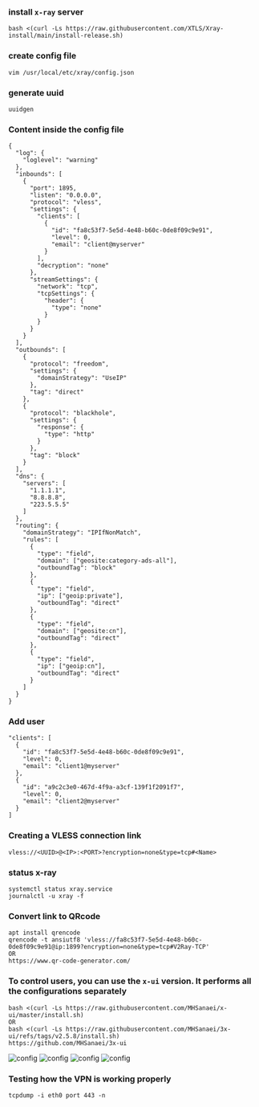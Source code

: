 ### install `x-ray` server
```
bash <(curl -Ls https://raw.githubusercontent.com/XTLS/Xray-install/main/install-release.sh)
```
### create config file
```
vim /usr/local/etc/xray/config.json
```
### generate uuid
```
uuidgen
```
### Content inside the config file
```
{
  "log": {
    "loglevel": "warning"
  },
  "inbounds": [
    {
      "port": 1895,
      "listen": "0.0.0.0",
      "protocol": "vless",
      "settings": {
        "clients": [
          {
            "id": "fa8c53f7-5e5d-4e48-b60c-0de8f09c9e91",
            "level": 0,
            "email": "client@myserver"
          }
        ],
        "decryption": "none"
      },
      "streamSettings": {
        "network": "tcp",
        "tcpSettings": {
          "header": {
            "type": "none"
          }
        }
      }
    }
  ],
  "outbounds": [
    {
      "protocol": "freedom",
      "settings": {
        "domainStrategy": "UseIP"
      },
      "tag": "direct"
    },
    {
      "protocol": "blackhole",
      "settings": {
        "response": {
          "type": "http"
        }
      },
      "tag": "block"
    }
  ],
  "dns": {
    "servers": [
      "1.1.1.1",
      "8.8.8.8",
      "223.5.5.5"
    ]
  },
  "routing": {
    "domainStrategy": "IPIfNonMatch",
    "rules": [
      {
        "type": "field",
        "domain": ["geosite:category-ads-all"],
        "outboundTag": "block"
      },
      {
        "type": "field",
        "ip": ["geoip:private"],
        "outboundTag": "direct"
      },
      {
        "type": "field",
        "domain": ["geosite:cn"],
        "outboundTag": "direct"
      },
      {
        "type": "field",
        "ip": ["geoip:cn"],
        "outboundTag": "direct"
      }
    ]
  }
}
```
### Add user
```
"clients": [
  {
    "id": "fa8c53f7-5e5d-4e48-b60c-0de8f09c9e91",
    "level": 0,
    "email": "client1@myserver"
  },
  {
    "id": "a9c2c3e0-467d-4f9a-a3cf-139f1f2091f7",
    "level": 0,
    "email": "client2@myserver"
  }
]
```
### Creating a VLESS connection link
```
vless://<UUID>@<IP>:<PORT>?encryption=none&type=tcp#<Name>
```
### status x-ray
```
systemctl status xray.service
journalctl -u xray -f
```

### Convert link to QRcode
```
apt install qrencode
qrencode -t ansiutf8 'vless://fa8c53f7-5e5d-4e48-b60c-0de8f09c9e91@ip:1899?encryption=none&type=tcp#V2Ray-TCP'
OR
https://www.qr-code-generator.com/

```
### To control users, you can use the `x-ui` version. It performs all the configurations separately
```
bash <(curl -Ls https://raw.githubusercontent.com/MHSanaei/x-ui/master/install.sh)
OR
bash <(curl -Ls https://raw.githubusercontent.com/MHSanaei/3x-ui/refs/tags/v2.5.8/install.sh)
https://github.com/MHSanaei/3x-ui
```
![config](./images/1.png)
![config](./images/2.png)
![config](./images/3.png)
![config](./images/4.png)
### Testing how the VPN is working properly
```
tcpdump -i eth0 port 443 -n
```


